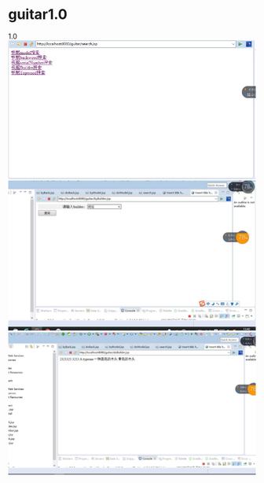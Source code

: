 # guitar1.0
1.0
![](https://github.com/Mangoxu/guitar1.0/blob/master/1.jpg?raw=true)
![](https://github.com/Mangoxu/guitar1.0/blob/master/2.jpg?raw=true)
![](https://github.com/Mangoxu/guitar1.0/blob/master/3.jpg?raw=true)
